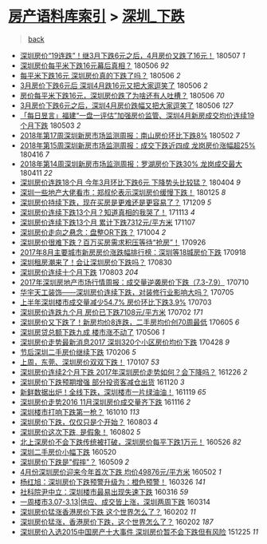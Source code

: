[房产语料库索引](../../README.md)  > [深圳_下跌](深圳_下跌.md)
====
> [back](../README.md)

- [深圳房价“19连跌”！继3月下跌6元之后，4月房价又跌了16元！](http://jkwz.applinzi.com/ittc/7100401398338552849.html#%E6%B7%B1%E5%9C%B3%E6%88%BF%E4%BB%B7%E2%80%9C19%E8%BF%9E%E8%B7%8C%E2%80%9D%EF%BC%81%E7%BB%A73%E6%9C%88%E4%B8%8B%E8%B7%8C6%E5%85%83%E4%B9%8B%E5%90%8E%EF%BC%8C4%E6%9C%88%E6%88%BF%E4%BB%B7%E5%8F%88%E8%B7%8C%E4%BA%8616%E5%85%83%EF%BC%81) 180507 *1* 
- [深圳房价每平米下跌16元幕后真相？](http://jkwz.applinzi.com/ittc/7100061796507583504.html#%E6%B7%B1%E5%9C%B3%E6%88%BF%E4%BB%B7%E6%AF%8F%E5%B9%B3%E7%B1%B3%E4%B8%8B%E8%B7%8C16%E5%85%83%E5%B9%95%E5%90%8E%E7%9C%9F%E7%9B%B8%EF%BC%9F) 180506 *92* 
- [每平米下跌16元 深圳房价真的下跌了吗？](http://jkwz.applinzi.com/ittc/7100061796419503110.html#%E6%AF%8F%E5%B9%B3%E7%B1%B3%E4%B8%8B%E8%B7%8C16%E5%85%83+%E6%B7%B1%E5%9C%B3%E6%88%BF%E4%BB%B7%E7%9C%9F%E7%9A%84%E4%B8%8B%E8%B7%8C%E4%BA%86%E5%90%97%EF%BC%9F) 180506 *2* 
- [3月房价下跌6元后 深圳4月跌16元又把大家逗笑了](http://jkwz.applinzi.com/ittc/7100008962034500618.html#3%E6%9C%88%E6%88%BF%E4%BB%B7%E4%B8%8B%E8%B7%8C6%E5%85%83%E5%90%8E+%E6%B7%B1%E5%9C%B34%E6%9C%88%E8%B7%8C16%E5%85%83%E5%8F%88%E6%8A%8A%E5%A4%A7%E5%AE%B6%E9%80%97%E7%AC%91%E4%BA%86) 180506 *2* 
- [房价每平米下跌16元，深圳房价跌了为啥还有人吐槽？](http://jkwz.applinzi.com/ittc/7100002809200247818.html#%E6%88%BF%E4%BB%B7%E6%AF%8F%E5%B9%B3%E7%B1%B3%E4%B8%8B%E8%B7%8C16%E5%85%83%EF%BC%8C%E6%B7%B1%E5%9C%B3%E6%88%BF%E4%BB%B7%E8%B7%8C%E4%BA%86%E4%B8%BA%E5%95%A5%E8%BF%98%E6%9C%89%E4%BA%BA%E5%90%90%E6%A7%BD%EF%BC%9F) 180506 *70* 
- [3月房价下跌6元之后，深圳4月房价跌幅又把大家逗笑了](http://jkwz.applinzi.com/ittc/7099902129663902737.html#3%E6%9C%88%E6%88%BF%E4%BB%B7%E4%B8%8B%E8%B7%8C6%E5%85%83%E4%B9%8B%E5%90%8E%EF%BC%8C%E6%B7%B1%E5%9C%B34%E6%9C%88%E6%88%BF%E4%BB%B7%E8%B7%8C%E5%B9%85%E5%8F%88%E6%8A%8A%E5%A4%A7%E5%AE%B6%E9%80%97%E7%AC%91%E4%BA%86) 180506 *127* 
- [「每日昱言」福建“一盘一评估”加强房价监管、深圳4月新房成交均价连续19个月下跌](http://jkwz.applinzi.com/ittc/7098812110706574343.html#%E3%80%8C%E6%AF%8F%E6%97%A5%E6%98%B1%E8%A8%80%E3%80%8D%E7%A6%8F%E5%BB%BA%E2%80%9C%E4%B8%80%E7%9B%98%E4%B8%80%E8%AF%84%E4%BC%B0%E2%80%9D%E5%8A%A0%E5%BC%BA%E6%88%BF%E4%BB%B7%E7%9B%91%E7%AE%A1%E3%80%81%E6%B7%B1%E5%9C%B34%E6%9C%88%E6%96%B0%E6%88%BF%E6%88%90%E4%BA%A4%E5%9D%87%E4%BB%B7%E8%BF%9E%E7%BB%AD19%E4%B8%AA%E6%9C%88%E4%B8%8B%E8%B7%8C) 180503 *2* 
- [2018年第17周深圳新房市场监测周报：南山房价环比下跌8%](http://jkwz.applinzi.com/ittc/7098489175529751558.html#2018%E5%B9%B4%E7%AC%AC17%E5%91%A8%E6%B7%B1%E5%9C%B3%E6%96%B0%E6%88%BF%E5%B8%82%E5%9C%BA%E7%9B%91%E6%B5%8B%E5%91%A8%E6%8A%A5%EF%BC%9A%E5%8D%97%E5%B1%B1%E6%88%BF%E4%BB%B7%E7%8E%AF%E6%AF%94%E4%B8%8B%E8%B7%8C8%25) 180502 *7* 
- [2018年第15周深圳新房市场监测周报：成交下跌近四成 龙岗房价涨幅超25%](http://jkwz.applinzi.com/ittc/7092595377675174922.html#2018%E5%B9%B4%E7%AC%AC15%E5%91%A8%E6%B7%B1%E5%9C%B3%E6%96%B0%E6%88%BF%E5%B8%82%E5%9C%BA%E7%9B%91%E6%B5%8B%E5%91%A8%E6%8A%A5%EF%BC%9A%E6%88%90%E4%BA%A4%E4%B8%8B%E8%B7%8C%E8%BF%91%E5%9B%9B%E6%88%90+%E9%BE%99%E5%B2%97%E6%88%BF%E4%BB%B7%E6%B6%A8%E5%B9%85%E8%B6%8525%25) 180416 *7* 
- [2018年第14周深圳新房市场监测周报：罗湖房价下跌30% 龙岗成交最大](http://jkwz.applinzi.com/ittc/7090773542016910343.html#2018%E5%B9%B4%E7%AC%AC14%E5%91%A8%E6%B7%B1%E5%9C%B3%E6%96%B0%E6%88%BF%E5%B8%82%E5%9C%BA%E7%9B%91%E6%B5%8B%E5%91%A8%E6%8A%A5%EF%BC%9A%E7%BD%97%E6%B9%96%E6%88%BF%E4%BB%B7%E4%B8%8B%E8%B7%8C30%25+%E9%BE%99%E5%B2%97%E6%88%90%E4%BA%A4%E6%9C%80%E5%A4%A7) 180411 *22* 
- [深圳房价连跌18个月 今年3月环比下跌6元 下降势头比较猛？](http://jkwz.applinzi.com/ittc/7088131641803539473.html#%E6%B7%B1%E5%9C%B3%E6%88%BF%E4%BB%B7%E8%BF%9E%E8%B7%8C18%E4%B8%AA%E6%9C%88+%E4%BB%8A%E5%B9%B43%E6%9C%88%E7%8E%AF%E6%AF%94%E4%B8%8B%E8%B7%8C6%E5%85%83+%E4%B8%8B%E9%99%8D%E5%8A%BF%E5%A4%B4%E6%AF%94%E8%BE%83%E7%8C%9B%EF%BC%9F) 180404 *9* 
- [深圳一些地产大佬看市：郑叔伦表示深圳房价缓慢下跌！](http://jkwz.applinzi.com/ittc/7062473173268694022.html#%E6%B7%B1%E5%9C%B3%E4%B8%80%E4%BA%9B%E5%9C%B0%E4%BA%A7%E5%A4%A7%E4%BD%AC%E7%9C%8B%E5%B8%82%EF%BC%9A%E9%83%91%E5%8F%94%E4%BC%A6%E8%A1%A8%E7%A4%BA%E6%B7%B1%E5%9C%B3%E6%88%BF%E4%BB%B7%E7%BC%93%E6%85%A2%E4%B8%8B%E8%B7%8C%EF%BC%81) 180125 *8* 
- [深圳房价持续下跌，现在买房是更难还是更容易了？](http://jkwz.applinzi.com/ittc/7045169277471032337.html#%E6%B7%B1%E5%9C%B3%E6%88%BF%E4%BB%B7%E6%8C%81%E7%BB%AD%E4%B8%8B%E8%B7%8C%EF%BC%8C%E7%8E%B0%E5%9C%A8%E4%B9%B0%E6%88%BF%E6%98%AF%E6%9B%B4%E9%9A%BE%E8%BF%98%E6%98%AF%E6%9B%B4%E5%AE%B9%E6%98%93%E4%BA%86%EF%BC%9F) 171209 *5* 
- [深圳房价连续下跌13个月？知道真相的我哭了！](http://jkwz.applinzi.com/ittc/7035302750739498001.html#%E6%B7%B1%E5%9C%B3%E6%88%BF%E4%BB%B7%E8%BF%9E%E7%BB%AD%E4%B8%8B%E8%B7%8C13%E4%B8%AA%E6%9C%88%EF%BC%9F%E7%9F%A5%E9%81%93%E7%9C%9F%E7%9B%B8%E7%9A%84%E6%88%91%E5%93%AD%E4%BA%86%EF%BC%81) 171113 *4* 
- [深圳房价连续下跌13个月 累计下跌7312元/平方米](http://jkwz.applinzi.com/ittc/7033142937800672272.html#%E6%B7%B1%E5%9C%B3%E6%88%BF%E4%BB%B7%E8%BF%9E%E7%BB%AD%E4%B8%8B%E8%B7%8C13%E4%B8%AA%E6%9C%88+%E7%B4%AF%E8%AE%A1%E4%B8%8B%E8%B7%8C7312%E5%85%83%2F%E5%B9%B3%E6%96%B9%E7%B1%B3) 171107  
- [深圳房价走向之悬念：盘整OR下跌？](http://jkwz.applinzi.com/ittc/7020730107851965456.html#%E6%B7%B1%E5%9C%B3%E6%88%BF%E4%BB%B7%E8%B5%B0%E5%90%91%E4%B9%8B%E6%82%AC%E5%BF%B5%EF%BC%9A%E7%9B%98%E6%95%B4OR%E4%B8%8B%E8%B7%8C%EF%BC%9F) 171004 *2* 
- [深圳房价很难下跌？百万买房需求积压等待“抢房”！](http://jkwz.applinzi.com/ittc/7017626442681287696.html#%E6%B7%B1%E5%9C%B3%E6%88%BF%E4%BB%B7%E5%BE%88%E9%9A%BE%E4%B8%8B%E8%B7%8C%EF%BC%9F%E7%99%BE%E4%B8%87%E4%B9%B0%E6%88%BF%E9%9C%80%E6%B1%82%E7%A7%AF%E5%8E%8B%E7%AD%89%E5%BE%85%E2%80%9C%E6%8A%A2%E6%88%BF%E2%80%9D%EF%BC%81) 170926  
- [2017年8月主要城市新房房价涨跌幅排行榜：深圳等18城房价下跌](http://jkwz.applinzi.com/ittc/7014596995069772817.html#2017%E5%B9%B48%E6%9C%88%E4%B8%BB%E8%A6%81%E5%9F%8E%E5%B8%82%E6%96%B0%E6%88%BF%E6%88%BF%E4%BB%B7%E6%B6%A8%E8%B7%8C%E5%B9%85%E6%8E%92%E8%A1%8C%E6%A6%9C%EF%BC%9A%E6%B7%B1%E5%9C%B3%E7%AD%8918%E5%9F%8E%E6%88%BF%E4%BB%B7%E4%B8%8B%E8%B7%8C) 170918  
- [深圳租房潮来了！会让深圳房价下跌吗？](http://jkwz.applinzi.com/ittc/7007529390567851024.html#%E6%B7%B1%E5%9C%B3%E7%A7%9F%E6%88%BF%E6%BD%AE%E6%9D%A5%E4%BA%86%EF%BC%81%E4%BC%9A%E8%AE%A9%E6%B7%B1%E5%9C%B3%E6%88%BF%E4%BB%B7%E4%B8%8B%E8%B7%8C%E5%90%97%EF%BC%9F) 170830  
- [深圳房价连续十个月下跌](http://jkwz.applinzi.com/ittc/6997663685164925968.html#%E6%B7%B1%E5%9C%B3%E6%88%BF%E4%BB%B7%E8%BF%9E%E7%BB%AD%E5%8D%81%E4%B8%AA%E6%9C%88%E4%B8%8B%E8%B7%8C) 170803 *204* 
- [2017年深圳房地产市场行情周报：成交量逆袭房价下跌（7.3-7.9）](http://jkwz.applinzi.com/ittc/6988731161306989573.html#2017%E5%B9%B4%E6%B7%B1%E5%9C%B3%E6%88%BF%E5%9C%B0%E4%BA%A7%E5%B8%82%E5%9C%BA%E8%A1%8C%E6%83%85%E5%91%A8%E6%8A%A5%EF%BC%9A%E6%88%90%E4%BA%A4%E9%87%8F%E9%80%86%E8%A2%AD%E6%88%BF%E4%BB%B7%E4%B8%8B%E8%B7%8C%EF%BC%887.3-7.9%EF%BC%89) 170710  
- [华宇天工装饰——深圳房价连续下跌，对装修行业影响大吗？](http://jkwz.applinzi.com/ittc/6986762367483249668.html#%E5%8D%8E%E5%AE%87%E5%A4%A9%E5%B7%A5%E8%A3%85%E9%A5%B0%E2%80%94%E2%80%94%E6%B7%B1%E5%9C%B3%E6%88%BF%E4%BB%B7%E8%BF%9E%E7%BB%AD%E4%B8%8B%E8%B7%8C%EF%BC%8C%E5%AF%B9%E8%A3%85%E4%BF%AE%E8%A1%8C%E4%B8%9A%E5%BD%B1%E5%93%8D%E5%A4%A7%E5%90%97%EF%BC%9F) 170705  
- [上半年深圳楼市成交量减少54.7% 房价环比下跌3.9%](http://jkwz.applinzi.com/ittc/6986083089397580805.html#%E4%B8%8A%E5%8D%8A%E5%B9%B4%E6%B7%B1%E5%9C%B3%E6%A5%BC%E5%B8%82%E6%88%90%E4%BA%A4%E9%87%8F%E5%87%8F%E5%B0%9154.7%25+%E6%88%BF%E4%BB%B7%E7%8E%AF%E6%AF%94%E4%B8%8B%E8%B7%8C3.9%25) 170703  
- [深圳房价连跌九个月 房价已下跌7108元/平方米](http://jkwz.applinzi.com/ittc/6985625391241626628.html#%E6%B7%B1%E5%9C%B3%E6%88%BF%E4%BB%B7%E8%BF%9E%E8%B7%8C%E4%B9%9D%E4%B8%AA%E6%9C%88+%E6%88%BF%E4%BB%B7%E5%B7%B2%E4%B8%8B%E8%B7%8C7108%E5%85%83%2F%E5%B9%B3%E6%96%B9%E7%B1%B3) 170702 *171* 
- [深圳房价又下跌了！新房均价8连跌，二手房均价创70周最低](http://jkwz.applinzi.com/ittc/6975710773308294148.html#%E6%B7%B1%E5%9C%B3%E6%88%BF%E4%BB%B7%E5%8F%88%E4%B8%8B%E8%B7%8C%E4%BA%86%EF%BC%81%E6%96%B0%E6%88%BF%E5%9D%87%E4%BB%B78%E8%BF%9E%E8%B7%8C%EF%BC%8C%E4%BA%8C%E6%89%8B%E6%88%BF%E5%9D%87%E4%BB%B7%E5%88%9B70%E5%91%A8%E6%9C%80%E4%BD%8E) 170605 *6* 
- [深圳房贷总额下跌九成 楼市涨不动了](http://jkwz.applinzi.com/ittc/6964442423437558789.html#%E6%B7%B1%E5%9C%B3%E6%88%BF%E8%B4%B7%E6%80%BB%E9%A2%9D%E4%B8%8B%E8%B7%8C%E4%B9%9D%E6%88%90+%E6%A5%BC%E5%B8%82%E6%B6%A8%E4%B8%8D%E5%8A%A8%E4%BA%86) 170506 *1* 
- [深圳房价走势最新消息2017 深圳320个小区房价均价下跌](http://jkwz.applinzi.com/ittc/6961642319827698693.html#%E6%B7%B1%E5%9C%B3%E6%88%BF%E4%BB%B7%E8%B5%B0%E5%8A%BF%E6%9C%80%E6%96%B0%E6%B6%88%E6%81%AF2017+%E6%B7%B1%E5%9C%B3320%E4%B8%AA%E5%B0%8F%E5%8C%BA%E6%88%BF%E4%BB%B7%E5%9D%87%E4%BB%B7%E4%B8%8B%E8%B7%8C) 170428 *9* 
- [节后深圳二手房价继续下跌](http://jkwz.applinzi.com/ittc/6931603857938580485.html#%E8%8A%82%E5%90%8E%E6%B7%B1%E5%9C%B3%E4%BA%8C%E6%89%8B%E6%88%BF%E4%BB%B7%E7%BB%A7%E7%BB%AD%E4%B8%8B%E8%B7%8C) 170206 *5* 
- [上周，东莞、深圳房价双双下跌！](http://jkwz.applinzi.com/ittc/6920452082678367237.html#%E4%B8%8A%E5%91%A8%EF%BC%8C%E4%B8%9C%E8%8E%9E%E3%80%81%E6%B7%B1%E5%9C%B3%E6%88%BF%E4%BB%B7%E5%8F%8C%E5%8F%8C%E4%B8%8B%E8%B7%8C%EF%BC%81) 170107 *53* 
- [深圳房价连续2个月下跌 2017年深圳房价走势如何？会下降吗？](http://jkwz.applinzi.com/ittc/6915997942468314116.html#%E6%B7%B1%E5%9C%B3%E6%88%BF%E4%BB%B7%E8%BF%9E%E7%BB%AD2%E4%B8%AA%E6%9C%88%E4%B8%8B%E8%B7%8C+2017%E5%B9%B4%E6%B7%B1%E5%9C%B3%E6%88%BF%E4%BB%B7%E8%B5%B0%E5%8A%BF%E5%A6%82%E4%BD%95%EF%BC%9F%E4%BC%9A%E4%B8%8B%E9%99%8D%E5%90%97%EF%BC%9F) 161226 *2* 
- [深圳房价下跌预期增强 部分投资客减仓出货](http://jkwz.applinzi.com/ittc/6902500536762237957.html#%E6%B7%B1%E5%9C%B3%E6%88%BF%E4%BB%B7%E4%B8%8B%E8%B7%8C%E9%A2%84%E6%9C%9F%E5%A2%9E%E5%BC%BA+%E9%83%A8%E5%88%86%E6%8A%95%E8%B5%84%E5%AE%A2%E5%87%8F%E4%BB%93%E5%87%BA%E8%B4%A7) 161120 *3* 
- [新鲜数据出炉！全线下跌，深圳楼市一片绿油油！](http://jkwz.applinzi.com/ittc/6902219092156482565.html#%E6%96%B0%E9%B2%9C%E6%95%B0%E6%8D%AE%E5%87%BA%E7%82%89%EF%BC%81%E5%85%A8%E7%BA%BF%E4%B8%8B%E8%B7%8C%EF%BC%8C%E6%B7%B1%E5%9C%B3%E6%A5%BC%E5%B8%82%E4%B8%80%E7%89%87%E7%BB%BF%E6%B2%B9%E6%B2%B9%EF%BC%81) 161119 *65* 
- [深圳房价走势2016 11月深圳房价成交量齐下跌](http://jkwz.applinzi.com/ittc/6901154247378207748.html#%E6%B7%B1%E5%9C%B3%E6%88%BF%E4%BB%B7%E8%B5%B0%E5%8A%BF2016+11%E6%9C%88%E6%B7%B1%E5%9C%B3%E6%88%BF%E4%BB%B7%E6%88%90%E4%BA%A4%E9%87%8F%E9%BD%90%E4%B8%8B%E8%B7%8C) 161116 *2* 
- [深圳楼市打响下跌第一枪？](http://jkwz.applinzi.com/ittc/6887429560273994756.html#%E6%B7%B1%E5%9C%B3%E6%A5%BC%E5%B8%82%E6%89%93%E5%93%8D%E4%B8%8B%E8%B7%8C%E7%AC%AC%E4%B8%80%E6%9E%AA%EF%BC%9F) 161010 *113* 
- [深圳房价下跌，仅仅只是个开始？](http://jkwz.applinzi.com/ittc/6862088646257280004.html#%E6%B7%B1%E5%9C%B3%E6%88%BF%E4%BB%B7%E4%B8%8B%E8%B7%8C%EF%BC%8C%E4%BB%85%E4%BB%85%E5%8F%AA%E6%98%AF%E4%B8%AA%E5%BC%80%E5%A7%8B%EF%BC%9F) 160803 *4* 
- [深圳房价这次下跌, 是假象！](http://jkwz.applinzi.com/ittc/6861439231628674053.html#%E6%B7%B1%E5%9C%B3%E6%88%BF%E4%BB%B7%E8%BF%99%E6%AC%A1%E4%B8%8B%E8%B7%8C%2C+%E6%98%AF%E5%81%87%E8%B1%A1%EF%BC%81) 160802 *5* 
- [北上深房价不会下跌传统被打破，深圳房价每平下跌1万元！](http://jkwz.applinzi.com/ittc/6835476803103491076.html#%E5%8C%97%E4%B8%8A%E6%B7%B1%E6%88%BF%E4%BB%B7%E4%B8%8D%E4%BC%9A%E4%B8%8B%E8%B7%8C%E4%BC%A0%E7%BB%9F%E8%A2%AB%E6%89%93%E7%A0%B4%EF%BC%8C%E6%B7%B1%E5%9C%B3%E6%88%BF%E4%BB%B7%E6%AF%8F%E5%B9%B3%E4%B8%8B%E8%B7%8C1%E4%B8%87%E5%85%83%EF%BC%81) 160526 *82* 
- [深圳二手房价小幅下跌](http://jkwz.applinzi.com/ittc/6834217596383396869.html#%E6%B7%B1%E5%9C%B3%E4%BA%8C%E6%89%8B%E6%88%BF%E4%BB%B7%E5%B0%8F%E5%B9%85%E4%B8%8B%E8%B7%8C) 160520  
- [深圳房价下跌是&quot;假摔&quot;？](http://jkwz.applinzi.com/ittc/6830193586880381957.html#%E6%B7%B1%E5%9C%B3%E6%88%BF%E4%BB%B7%E4%B8%8B%E8%B7%8C%E6%98%AF%26quot%3B%E5%81%87%E6%91%94%26quot%3B%EF%BC%9F) 160509 *2* 
- [4月份深圳房价迎来今年首次下跌 均价49876元/平方米](http://jkwz.applinzi.com/ittc/6827536381840458756.html#4%E6%9C%88%E4%BB%BD%E6%B7%B1%E5%9C%B3%E6%88%BF%E4%BB%B7%E8%BF%8E%E6%9D%A5%E4%BB%8A%E5%B9%B4%E9%A6%96%E6%AC%A1%E4%B8%8B%E8%B7%8C+%E5%9D%87%E4%BB%B749876%E5%85%83%2F%E5%B9%B3%E6%96%B9%E7%B1%B3) 160502 *1* 
- [杨红旭：深圳房价下跌预警升级为：橙色预警！](http://jkwz.applinzi.com/ittc/6814037908642071557.html#%E6%9D%A8%E7%BA%A2%E6%97%AD%EF%BC%9A%E6%B7%B1%E5%9C%B3%E6%88%BF%E4%BB%B7%E4%B8%8B%E8%B7%8C%E9%A2%84%E8%AD%A6%E5%8D%87%E7%BA%A7%E4%B8%BA%EF%BC%9A%E6%A9%99%E8%89%B2%E9%A2%84%E8%AD%A6%EF%BC%81) 160326 *141* 
- [社科院尹中立：深圳楼市最易出现失速下跌](http://jkwz.applinzi.com/ittc/6810143732342981637.html#%E7%A4%BE%E7%A7%91%E9%99%A2%E5%B0%B9%E4%B8%AD%E7%AB%8B%EF%BC%9A%E6%B7%B1%E5%9C%B3%E6%A5%BC%E5%B8%82%E6%9C%80%E6%98%93%E5%87%BA%E7%8E%B0%E5%A4%B1%E9%80%9F%E4%B8%8B%E8%B7%8C) 160316 *59* 
- [一周楼市3.07-3.13|供应、成交皆上涨，深圳两周下跌](http://jkwz.applinzi.com/ittc/6809495083040637956.html#%E4%B8%80%E5%91%A8%E6%A5%BC%E5%B8%823.07-3.13%7C%E4%BE%9B%E5%BA%94%E3%80%81%E6%88%90%E4%BA%A4%E7%9A%86%E4%B8%8A%E6%B6%A8%EF%BC%8C%E6%B7%B1%E5%9C%B3%E4%B8%A4%E5%91%A8%E4%B8%8B%E8%B7%8C) 160314  
- [深圳房价猛涨香港房价下跌 这个世界怎么了？](http://jkwz.applinzi.com/ittc/6794132931484320772.html#%E6%B7%B1%E5%9C%B3%E6%88%BF%E4%BB%B7%E7%8C%9B%E6%B6%A8%E9%A6%99%E6%B8%AF%E6%88%BF%E4%BB%B7%E4%B8%8B%E8%B7%8C+%E8%BF%99%E4%B8%AA%E4%B8%96%E7%95%8C%E6%80%8E%E4%B9%88%E4%BA%86%EF%BC%9F) 160202 *11* 
- [深圳房价猛涨，香港房价下跌，这个世界怎么了？](http://jkwz.applinzi.com/ittc/6794058992238199813.html#%E6%B7%B1%E5%9C%B3%E6%88%BF%E4%BB%B7%E7%8C%9B%E6%B6%A8%EF%BC%8C%E9%A6%99%E6%B8%AF%E6%88%BF%E4%BB%B7%E4%B8%8B%E8%B7%8C%EF%BC%8C%E8%BF%99%E4%B8%AA%E4%B8%96%E7%95%8C%E6%80%8E%E4%B9%88%E4%BA%86%EF%BC%9F) 160202 *187* 
- [深圳房价入选2015中国房产十大事件 深圳房价暂不会下跌但有风险](http://jkwz.applinzi.com/ittc/6779782382404240388.html#%E6%B7%B1%E5%9C%B3%E6%88%BF%E4%BB%B7%E5%85%A5%E9%80%892015%E4%B8%AD%E5%9B%BD%E6%88%BF%E4%BA%A7%E5%8D%81%E5%A4%A7%E4%BA%8B%E4%BB%B6+%E6%B7%B1%E5%9C%B3%E6%88%BF%E4%BB%B7%E6%9A%82%E4%B8%8D%E4%BC%9A%E4%B8%8B%E8%B7%8C%E4%BD%86%E6%9C%89%E9%A3%8E%E9%99%A9) 151225 *11* 
